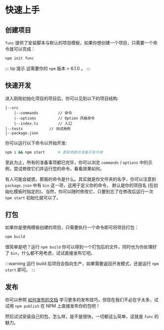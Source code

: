 # 快速上手
## 创建项目
`func` 提供了安装脚本与默认的项目模板，如果你想创建一个项目，只需要一个命令就可以完成：

```bash
npm init func
```
::: tip 提示
这需要你的 `npm` 版本 > 6.1.0 。
:::

## 快速开发

进入刚刚初始化项目的项目后，你可以见到以下的项目结构:

```
|--src
    |--commands         // 命令
    |--options          // Option 风格命令
    |--index.ts         // 入口
|--tests            // 测试用例
|--package.json
```

你可以运行以下命令以开始开发:
```bash
npm i && npm start      # 更新依赖并准备开发环境
```

至此为止，所有的准备事项都已完毕，你可以浏览 `commands` / `options` 中的示例，尝试修改它们并运行您的命令，看看效果如何。

有人可能会疑惑，那我的命令是什么。其实就是你文件夹的名字，你可以注意到 `package.json` 中有 `bin` 这一项，这用于定义你的命令，
默认是你的项目名 (在初始化模板时指定的)。当然，你可以随时修改它，只要别忘了在修改后运行一次 `npm start` 初始化就可以了。

## 打包

如果你是使用模板创建的项目，只需要执行一个命令即可将项目打包：
```bash
npm build
```

很简单是吧？运行 `npm build` 你可以得到一个打包后的文件，同时也为你处理好了 `bin`，什么都不用考虑，试试直接发布它吧。

:::warning
运行 build 后项目会指向生产，如果需要返回开发模式，还是运行 `npm start` 即可。
:::

## 发布

你可以参照 [如何发布的文档](/zh//publish.md) 学习更多的发布技巧，但现在我们不必在乎太多，试试用 `npm publish` 在 NPM 上直接发布你的包吧！

然后试试安装自己的包，怎么样，是不是很快，一切都这么简单，这就是 `func` 的魅力。
